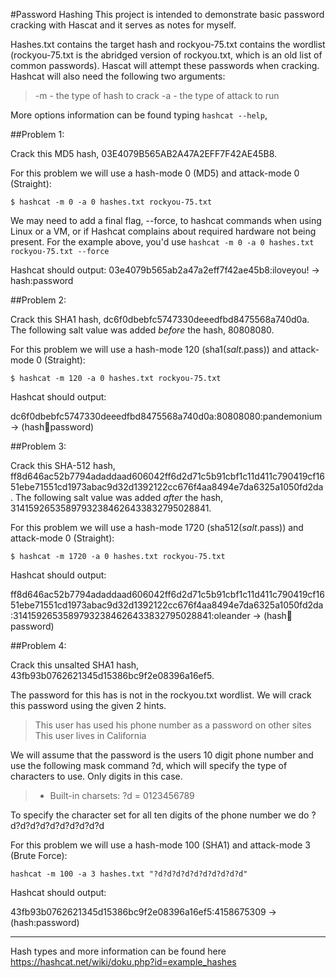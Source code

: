 
#Password Hashing
This project is intended to demonstrate basic password cracking with Hascat and it serves as notes for myself.

Hashes.txt contains the target hash and rockyou-75.txt contains the wordlist (rockyou-75.txt is the abridged version of rockyou.txt, which is an old list of common passwords). Hascat will attempt these passwords when cracking. Hashcat will also need the following two arguments:

>    -m <hash-mode> - the type of hash to crack
>    -a <attack-mode> - the type of attack to run

More options information can be found typing `hashcat --help`, 

##Problem 1:

Crack this MD5 hash, 03E4079B565AB2A47A2EFF7F42AE45B8.

For this problem we will use a hash-mode 0 (MD5) and attack-mode 0 (Straight):

`$ hashcat -m 0 -a 0 hashes.txt rockyou-75.txt`

We may need to add a final flag, --force, to hashcat commands when using Linux or a VM, or if Hashcat complains about required hardware not being present. For the example above, you'd use `hashcat -m 0 -a 0 hashes.txt rockyou-75.txt --force` 


Hashcat should output:
03e4079b565ab2a47a2eff7f42ae45b8:iloveyou!  -> hash:password


##Problem 2:

Crack this SHA1 hash, dc6f0dbebfc5747330deeedfbd8475568a740d0a. The following salt value was added 
*before* the hash, 80808080.

For this problem we will use a hash-mode 120 (sha1($salt.$pass)) and attack-mode 0 (Straight):

`$ hashcat -m 120 -a 0 hashes.txt rockyou-75.txt`

Hashcat should output:

dc6f0dbebfc5747330deeedfbd8475568a740d0a:80808080:pandemonium  -> (hash:salt:password)

##Problem 3:

Crack this SHA-512 hash, ff8d646ac52b7794adaddaad606042ff6d2d71c5b91cbf1c11d411c790419cf1651ebe71551cd1973abac9d32d1392122cc676f4aa8494e7da6325a1050fd2da. The following salt value was added *after* the hash, 31415926535897932384626433832795028841.

For this problem we will use a hash-mode 1720 (sha512($salt.$pass)) and attack-mode 0 (Straight):

`$ hashcat -m 1720 -a 0 hashes.txt rockyou-75.txt`

Hashcat should output:

ff8d646ac52b7794adaddaad606042ff6d2d71c5b91cbf1c11d411c790419cf1651ebe71551cd1973abac9d32d1392122cc676f4aa8494e7da6325a1050fd2da:31415926535897932384626433832795028841:oleander -> (hash:salt:password)

##Problem 4:

Crack this unsalted SHA1 hash, 43fb93b0762621345d15386bc9f2e08396a16ef5.

The password for this has is not in the rockyou.txt wordlist. We will crack this password using the given 2 hints.


  >  This user has used his phone number as a password on other sites
  >  This user lives in California

We will assume that the password is the users 10 digit phone number and use the following mask command ?d, which will specify the type of characters to use. Only digits in this case.

> * Built-in charsets:
>   ?d = 0123456789

To specify the character set for all ten digits of the phone number we do ?d?d?d?d?d?d?d?d?d?d

For this problem we will use a hash-mode 100 (SHA1) and attack-mode 3 (Brute Force): 

`hashcat -m 100 -a 3 hashes.txt "?d?d?d?d?d?d?d?d?d?d"` 

Hashcat should output:

43fb93b0762621345d15386bc9f2e08396a16ef5:4158675309 -> (hash:password)

---------------------------------------------------------------------------------------------------------------------------------------



Hash types and more information can be found here https://hashcat.net/wiki/doku.php?id=example_hashes




